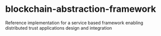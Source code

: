 # blockchain-abstraction-framework
Reference implementation for a service based framework enabling distributed trust applications design and integration
